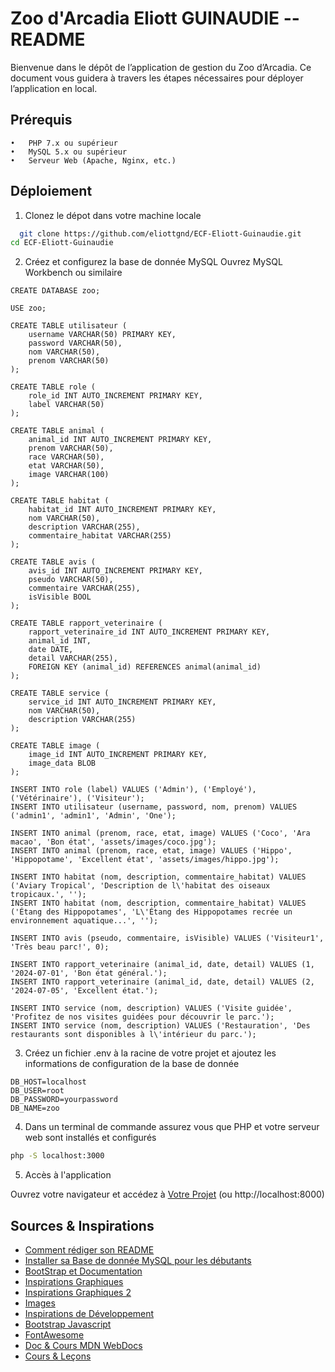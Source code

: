 
# Zoo d'Arcadia Eliott GUINAUDIE --README

Bienvenue dans le dépôt de l’application de gestion du Zoo d’Arcadia. Ce document vous guidera à travers les étapes nécessaires pour déployer l’application en local.


## Prérequis
	•	PHP 7.x ou supérieur
	•	MySQL 5.x ou supérieur
	•	Serveur Web (Apache, Nginx, etc.)
## Déploiement

1. Clonez le dépot dans votre machine locale
  
```bash
  git clone https://github.com/eliottgnd/ECF-Eliott-Guinaudie.git
cd ECF-Eliott-Guinaudie
```

2. Créez et configurez la base de donnée MySQL
Ouvrez MySQL Workbench ou similaire
  
```code
CREATE DATABASE zoo;

USE zoo;

CREATE TABLE utilisateur (
    username VARCHAR(50) PRIMARY KEY,
    password VARCHAR(50),
    nom VARCHAR(50),
    prenom VARCHAR(50)
);

CREATE TABLE role (
    role_id INT AUTO_INCREMENT PRIMARY KEY,
    label VARCHAR(50)
);

CREATE TABLE animal (
    animal_id INT AUTO_INCREMENT PRIMARY KEY,
    prenom VARCHAR(50),
    race VARCHAR(50),
    etat VARCHAR(50),
    image VARCHAR(100)
);

CREATE TABLE habitat (
    habitat_id INT AUTO_INCREMENT PRIMARY KEY,
    nom VARCHAR(50),
    description VARCHAR(255),
    commentaire_habitat VARCHAR(255)
);

CREATE TABLE avis (
    avis_id INT AUTO_INCREMENT PRIMARY KEY,
    pseudo VARCHAR(50),
    commentaire VARCHAR(255),
    isVisible BOOL
);

CREATE TABLE rapport_veterinaire (
    rapport_veterinaire_id INT AUTO_INCREMENT PRIMARY KEY,
    animal_id INT,
    date DATE,
    detail VARCHAR(255),
    FOREIGN KEY (animal_id) REFERENCES animal(animal_id)
);

CREATE TABLE service (
    service_id INT AUTO_INCREMENT PRIMARY KEY,
    nom VARCHAR(50),
    description VARCHAR(255)
);

CREATE TABLE image (
    image_id INT AUTO_INCREMENT PRIMARY KEY,
    image_data BLOB
);

INSERT INTO role (label) VALUES ('Admin'), ('Employé'), ('Vétérinaire'), ('Visiteur');
INSERT INTO utilisateur (username, password, nom, prenom) VALUES ('admin1', 'admin1', 'Admin', 'One');

INSERT INTO animal (prenom, race, etat, image) VALUES ('Coco', 'Ara macao', 'Bon état', 'assets/images/coco.jpg');
INSERT INTO animal (prenom, race, etat, image) VALUES ('Hippo', 'Hippopotame', 'Excellent état', 'assets/images/hippo.jpg');

INSERT INTO habitat (nom, description, commentaire_habitat) VALUES ('Aviary Tropical', 'Description de l\'habitat des oiseaux tropicaux.', '');
INSERT INTO habitat (nom, description, commentaire_habitat) VALUES ('Étang des Hippopotames', 'L\'Étang des Hippopotames recrée un environnement aquatique...', '');

INSERT INTO avis (pseudo, commentaire, isVisible) VALUES ('Visiteur1', 'Très beau parc!', 0);

INSERT INTO rapport_veterinaire (animal_id, date, detail) VALUES (1, '2024-07-01', 'Bon état général.');
INSERT INTO rapport_veterinaire (animal_id, date, detail) VALUES (2, '2024-07-05', 'Excellent état.');

INSERT INTO service (nom, description) VALUES ('Visite guidée', 'Profitez de nos visites guidées pour découvrir le parc.');
INSERT INTO service (nom, description) VALUES ('Restauration', 'Des restaurants sont disponibles à l\'intérieur du parc.');

```

3. Créez un fichier .env à la racine de votre projet et ajoutez les informations de configuration de la base de donnée

```code
DB_HOST=localhost
DB_USER=root
DB_PASSWORD=yourpassword
DB_NAME=zoo
```

4. Dans un terminal de commande assurez vous que PHP et votre serveur web sont installés et configurés 

```bash
php -S localhost:3000
```

5. Accès à l'application

Ouvrez votre navigateur et accédez à [Votre Projet](http://localhost:8000) (ou http://localhost:8000)


## Sources & Inspirations

 - [Comment rédiger son README](https://youtu.be/ukxhz9WUF4Q?si=7t3NRKyqvHAWPi7S)
 - [Installer sa Base de donnée MySQL pour les débutants](https://youtu.be/wgRwITQHszU?si=0vmCZZ5-fB30cRuu)
 - [BootStrap et Documentation](https://getbootstrap.com/)
 - [Inspirations Graphiques](https://www.youtube.com/@juxtopposed/videos)
 - [Inspirations Graphiques 2](https://getbootstrap.com/docs/5.3/examples/)
 - [Images](https://www.freepik.com/)
 - [Inspirations de Développement](hhttps://www.youtube.com/@WebDevForYou)
 - [Bootstrap Javascript](https://getbootstrap.com/docs/3.4/javascript/)
 - [FontAwesome](https://fontawesome.com/)
 - [Doc & Cours MDN WebDocs](https://developer.mozilla.org/en-US/)
 - [Cours & Leçons](https://app.studi.fr/v3/dashboard)

 


